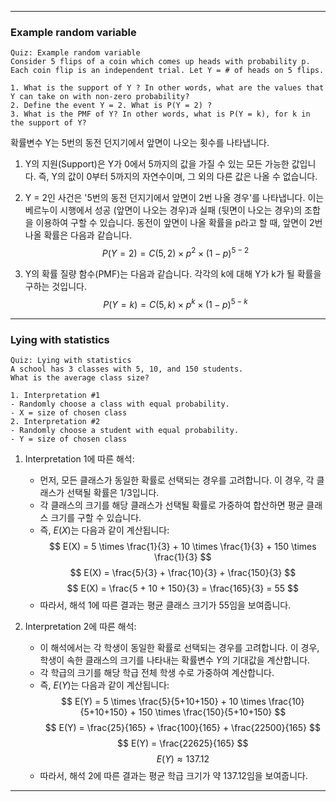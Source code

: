 
---
### Example random variable
```
Quiz: Example random variable
Consider 5 flips of a coin which comes up heads with probability p.
Each coin flip is an independent trial. Let Y = # of heads on 5 flips.

1. What is the support of Y ? In other words, what are the values that Y can take on with non-zero probability?
2. Define the event Y = 2. What is P(Y = 2) ?
3. What is the PMF of Y? In other words, what is P(Y = k), for k in the support of Y?
```

확률변수 Y는 5번의 동전 던지기에서 앞면이 나오는 횟수를 나타냅니다.

1. Y의 지원(Support)은 Y가 0에서 5까지의 값을 가질 수 있는 모든 가능한 값입니다. 즉, Y의 값이 0부터 5까지의 자연수이며, 그 외의 다른 값은 나올 수 없습니다.

2. Y = 2인 사건은 '5번의 동전 던지기에서 앞면이 2번 나올 경우'를 나타냅니다. 이는 베르누이 시행에서 성공 (앞면이 나오는 경우)과 실패 (뒷면이 나오는 경우)의 조합을 이용하여 구할 수 있습니다. 동전이 앞면이 나올 확률을 p라고 할 때, 앞면이 2번 나올 확률은 다음과 같습니다.$$P(Y = 2) = C(5, 2) \times p^2 \times (1-p)^{5-2}$$
3. Y의 확률 질량 함수(PMF)는 다음과 같습니다. 각각의 k에 대해 Y가 k가 될 확률을 구하는 것입니다.
$$P(Y = k) = C(5, k) \times p^k \times (1-p)^{5-k}$$

---

### Lying with statistics
```
Quiz: Lying with statistics
A school has 3 classes with 5, 10, and 150 students.
What is the average class size?

1. Interpretation #1
- Randomly choose a class with equal probability.
- X = size of chosen class
2. Interpretation #2
- Randomly choose a student with equal probability.
- Y = size of chosen class
```
1. Interpretation 1에 따른 해석:
   - 먼저, 모든 클래스가 동일한 확률로 선택되는 경우를 고려합니다. 이 경우, 각 클래스가 선택될 확률은 $1/3$입니다.
   - 각 클래스의 크기를 해당 클래스가 선택될 확률로 가중하여 합산하면 평균 클래스 크기를 구할 수 있습니다.
   - 즉, $E(X)$는 다음과 같이 계산됩니다:
      $$
      E(X) = 5 \times \frac{1}{3} + 10 \times \frac{1}{3} + 150 \times \frac{1}{3}
      $$
      $$
      E(X) = \frac{5}{3} + \frac{10}{3} + \frac{150}{3}
      $$
      $$
      E(X) = \frac{5 + 10 + 150}{3} = \frac{165}{3} = 55
      $$
   - 따라서, 해석 1에 따른 결과는 평균 클래스 크기가 55임을 보여줍니다.

2. Interpretation 2에 따른 해석:
   - 이 해석에서는 각 학생이 동일한 확률로 선택되는 경우를 고려합니다. 이 경우, 학생이 속한 클래스의 크기를 나타내는 확률변수 $Y$의 기대값을 계산합니다.
   - 각 학급의 크기를 해당 학급 전체 학생 수로 가중하여 계산합니다.
   - 즉, $E(Y)$는 다음과 같이 계산됩니다:
      $$
      E(Y) = 5 \times \frac{5}{5+10+150} + 10 \times \frac{10}{5+10+150} + 150 \times \frac{150}{5+10+150}
      $$
      $$
      E(Y) = \frac{25}{165} + \frac{100}{165} + \frac{22500}{165}
      $$
      $$
      E(Y) = \frac{22625}{165}
      $$
      $$
      E(Y) ≈ 137.12
      $$
   - 따라서, 해석 2에 따른 결과는 평균 학급 크기가 약 137.12임을 보여줍니다.

---
